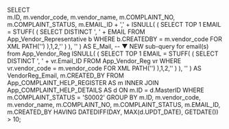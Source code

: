 SELECT  
    m.ID,
    m.vendor_code,
    m.vendor_name,
    m.COMPLAINT_NO,
    m.COMPLAINT_STATUS,
    m.EMAIL_ID
    + ',' + ISNULL(
          (
            SELECT TOP 1
                   EMAIL = STUFF(
                        ( SELECT DISTINCT ', ' + EMAIL
                          FROM App_Vendor_Representative b
                          WHERE b.CREATEDBY = m.vendor_code
                          FOR XML PATH('')
                        ),1,2,''
                     )
          ), ''
      ) AS E_Mail,
    -- ▼ NEW sub-query for email(s) from App_Vendor_Reg
    ISNULL(
        (
            SELECT TOP 1
                   EMAIL = STUFF(
                        ( SELECT DISTINCT ', ' + vr.Email_ID
                          FROM App_Vendor_Reg vr
                          WHERE vr.vendor_code = m.vendor_code
                          FOR XML PATH('')
                        ),1,2,''
                     )
        ), ''
    ) AS VendorReg_Email,
    m.CREATED_BY
FROM  App_COMPLAINT_HELP_REGISTER AS m
INNER JOIN App_COMPLAINT_HELP_DETAILS AS d
        ON m.ID = d.MasterID
WHERE  m.COMPLAINT_STATUS = 'S0002'
GROUP BY
    m.ID,
    m.vendor_code,
    m.vendor_name,
    m.COMPLAINT_NO,
    m.COMPLAINT_STATUS,
    m.EMAIL_ID,
    m.CREATED_BY
HAVING DATEDIFF(DAY, MAX(d.UPDT_DATE), GETDATE()) > 10;

